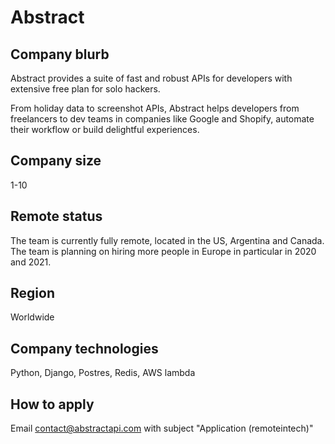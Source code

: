 # Abstract

## Company blurb

Abstract provides a suite of fast and robust APIs for developers with extensive free plan for solo hackers.

From holiday data to screenshot APIs, Abstract helps developers from freelancers to dev teams in companies like Google and Shopify, automate their workflow or build delightful experiences.

## Company size

1-10

## Remote status

The team is currently fully remote, located in the US, Argentina and Canada.
The team is planning on hiring more people in Europe in particular in 2020 and 2021.

## Region

Worldwide

## Company technologies

Python, Django, Postres, Redis, AWS lambda

## How to apply

Email contact@abstractapi.com with subject "Application (remoteintech)"

